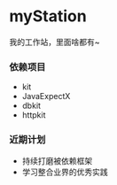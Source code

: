 # myStation
我的工作站，里面啥都有~

### 依赖项目
- kit
- JavaExpectX
- dbkit
- httpkit

### 近期计划
- 持续打磨被依赖框架
- 学习整合业界的优秀实践
